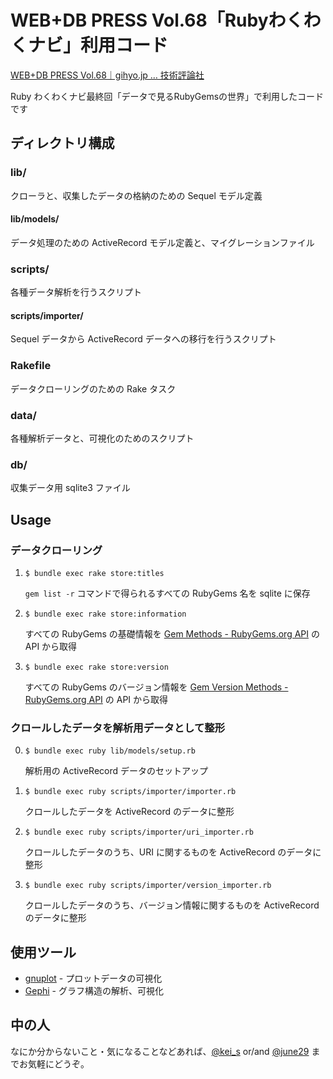 # WEB+DB PRESS Vol.68「Rubyわくわくナビ」利用コード

[WEB+DB PRESS Vol.68｜gihyo.jp … 技術評論社](http://gihyo.jp/magazine/wdpress/archive/2012/vol68 "WEB+DB PRESS Vol.68｜gihyo.jp … 技術評論社")

Ruby わくわくナビ最終回「データで見るRubyGemsの世界」で利用したコードです

## ディレクトリ構成

### lib/
クローラと、収集したデータの格納のための Sequel モデル定義

#### lib/models/
データ処理のための ActiveRecord モデル定義と、マイグレーションファイル

### scripts/
各種データ解析を行うスクリプト

#### scripts/importer/
Sequel データから ActiveRecord データへの移行を行うスクリプト

### Rakefile
データクローリングのための Rake タスク

### data/
各種解析データと、可視化のためのスクリプト

### db/
収集データ用 sqlite3 ファイル

## Usage

### データクローリング

1. `$ bundle exec rake store:titles`

    `gem list -r` コマンドで得られるすべての RubyGems 名を sqlite に保存

2. `$ bundle exec rake store:information`

    すべての RubyGems の基礎情報を [Gem Methods - RubyGems.org API](http://guides.rubygems.org/rubygems-org-api/#gem) の API から取得

3. `$ bundle exec rake store:version`

    すべての RubyGems のバージョン情報を [Gem Version Methods - RubyGems.org API](http://guides.rubygems.org/rubygems-org-api/#gemversion) の API から取得

### クロールしたデータを解析用データとして整形

0. `$ bundle exec ruby lib/models/setup.rb`

    解析用の ActiveRecord データのセットアップ

1. `$ bundle exec ruby scripts/importer/importer.rb`

    クロールしたデータを ActiveRecord のデータに整形

2. `$ bundle exec ruby scripts/importer/uri_importer.rb`

    クロールしたデータのうち、URI に関するものを ActiveRecord のデータに整形

3. `$ bundle exec ruby scripts/importer/version_importer.rb`

    クロールしたデータのうち、バージョン情報に関するものを ActiveRecord のデータに整形

## 使用ツール

- [gnuplot](http://www.gnuplot.info/ "gnuplot homepage") - プロットデータの可視化
- [Gephi](http://gephi.org/ "Gephi, an open source graph visualization and manipulation software") - グラフ構造の解析、可視化

## 中の人

なにか分からないこと・気になることなどあれば、[@kei_s](https://twitter.com/kei_s "kei-s (kei_s) on Twitter") or/and [@june29](https://twitter.com/june29 "Jun OHWADA (本人確認済) (june29) on Twitter") までお気軽にどうぞ。
